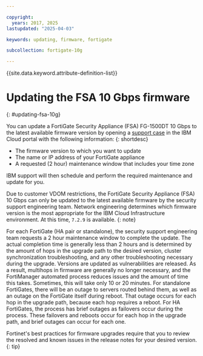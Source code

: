 ```yaml
---

copyright:
  years: 2017, 2025
lastupdated: "2025-04-03"

keywords: updating, firmware, fortigate

subcollection: fortigate-10g

---
```


{{site.data.keyword.attribute-definition-list}}

# Updating the FSA 10 Gbps firmware
{: #updating-fsa-10g}

You can update a FortiGate Security Appliance (FSA) FG-1500DT 10 Gbps to the latest available firmware version by opening a [support case](/docs/fortigate-10g?topic=fortigate-10g-getting-help-and-support-for-fortigate-security-appliance-10gbps) in the IBM Cloud portal with the following information:
{: shortdesc}

* The firmware version to which you want to update
* The name or IP address of your FortiGate appliance
* A requested (2 hour) maintenance window that includes your time zone

IBM support will then schedule and perform the required maintenance and update for you.

Due to customer VDOM restrictions, the FortiGate Security Appliance (FSA) 10 Gbps can only be updated to the latest available firmware by the security support engineering team. Network engineering determines which firmware version is the most appropriate for the IBM Cloud Infrastructure environment. At this time, `7.2.9` is available.
{: note}

For each FortiGate (HA pair or standalone), the security support engineering team requests a 2 hour maintenance window to complete the update. The actual completion time is generally less than 2 hours and is determined by the amount of hops in the upgrade path to the desired version, cluster synchronization troubleshooting, and any other troubleshooting necessary during the upgrade. Versions are updated as vulnerabilities are released. As a result, multihops in firmware are generally no longer necessary, and the FortiManager automated process reduces issues and the amount of time this takes. Sometimes, this will take only 10 or 20 minutes. For standalone FortiGates, there will be an outage to servers routed behind them, as well as an outage on the FortiGate itself during reboot. That outage occurs for each hop in the upgrade path, because each hop requires a reboot. For HA FortiGates, the process has brief outages as failovers occur during the process. These failovers and reboots occur for each hop in the upgrade path, and brief outages can occur for each one.

Fortinet's best practices for firmware upgrades require that you to review the resolved and known issues in the release notes for your desired version.
{: tip}
